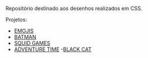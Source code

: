  
Repositório destinado aos desenhos realizados em CSS.

Projetos:
 - [EMOJIS](https://github.com/marianapcorrea/CSS_Drawnings/tree/master/Emojis) 
 - [BATMAN](https://github.com/marianapcorrea/CSS_Drawnings/tree/master/batman)
 - [SQUID GAMES](https://github.com/marianapcorrea/CSS_Drawnings/tree/master/squidGames)
 - [ADVENTURE TIME](https://github.com/marianapcorrea/CSS_Drawnings/tree/master/adventure_time)
-[BLACK CAT](https://github.com/marianapcorrea/CSS_Drawnings/blob/master/cat/BlackCat.png)
